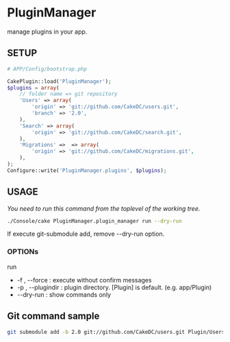 PluginManager
=============

manage plugins in your app.

## SETUP

```php
# APP/Config/bootstrap.php

CakePlugin::load('PluginManager');
$plugins = array(
	// folder name => git repository
	'Users' => array(
		'origin' => 'git://github.com/CakeDC/users.git',
		'branch' => '2.0',
	),
	'Search' => array(
		'origin' => 'git://github.com/CakeDC/search.git',
	),
	'Migrations' =>  => array(
		'origin' => 'git://github.com/CakeDC/migrations.git',
	),
);
Configure::write('PluginManager.plugins', $plugins);
```

## USAGE

*You need to run this command from the toplevel of the working tree.*

```sh
./Console/cake PluginManager.plugin_manager run --dry-run
```

If execute git-submodule add, remove --dry-run option.

### OPTIONs

run
- -f , --force : execute without confirm messages
- -p , --plugindir : plugin directory. [Plugin] is default. (e.g. app/Plugin)
- --dry-run : show commands only

## Git command sample

```sh
git submodule add -b 2.0 git://github.com/CakeDC/users.git Plugin/Users
```
